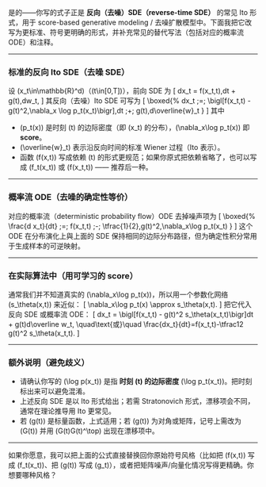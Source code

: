 是的——你写的式子正是 **反向（去噪）SDE（reverse-time SDE）** 的常见 Ito 形式，用于 score-based generative modeling / 去噪扩散模型中。下面我把它改写为更标准、符号更明确的形式，并补充常见的替代写法（包括对应的概率流 ODE）和注释。

---

### 标准的反向 Ito SDE（去噪 SDE）

设 (x_t\in\mathbb{R}^d)（(t\in[0,T])），前向 SDE 为
[
dx_t = f(x_t,t),dt + g(t),dw_t,
]
其反向（去噪）Ito SDE 可写为
[
\boxed{%
dx_t ;=; \bigl[f(x_t,t) - g(t)^2,\nabla_x \log p_t(x_t)\bigr],dt ;+; g(t),d\overline{w}_t
}
]
其中

* (p_t(x)) 是时刻 (t) 的边际密度（即 (x_t) 的分布），(\nabla_x\log p_t(x)) 即 **score**。
* (\overline{w}_t) 表示沿反向时间的标准 Wiener 过程（Ito 表示）。
* 函数 (f(x,t)) 写成依赖 (t) 的形式更规范；如果你原式把依赖省略了，也可以写成 (f_t(x_t)) 或 (f(x_t,t)) —— 推荐后一种。

---

### 概率流 ODE（去噪的确定性等价）

对应的概率流（deterministic probability flow）ODE 去掉噪声项为
[
\boxed{%
\frac{d x_t}{dt} ;=; f(x_t,t) ;-; \tfrac{1}{2},g(t)^2,\nabla_x\log p_t(x_t)
}
]
这个 ODE 在分布演化上與上面的 SDE 保持相同的边际分布路径，但为确定性积分常用于生成样本的可逆映射。

---

### 在实际算法中（用可学习的 score）

通常我们并不知道真实的 (\nabla_x\log p_t(x))，所以用一个参数化网络 (s_\theta(x,t)) 来近似：
[
\nabla_x\log p_t(x) \approx s_\theta(x,t).
]
把它代入反向 SDE 或概率流 ODE：
[
dx_t = \bigl[f(x_t,t) - g(t)^2 s_\theta(x_t,t)\bigr]dt + g(t)d\overline w_t,
\quad\text{或}\quad
\frac{dx_t}{dt}=f(x_t,t)-\tfrac12 g(t)^2 s_\theta(x_t,t).
]

---

### 额外说明（避免歧义）

* 请确认你写的 (\log p(x_t)) 是指 **时刻 (t) 的边际密度** (\log p_t(x_t))。把时刻标出来可以避免混淆。
* 上述反向 SDE 是以 Ito 形式给出；若需 Stratonovich 形式，漂移项会不同，通常在理论推导用 Ito 更常见。
* 若 (g(t)) 是标量函数，上式适用；若 (g(t)) 为对角或矩阵，记号上需改为 (G(t)) 并用 (G(t)G(t)^\top) 出现在漂移项中。

---

如果你愿意，我可以把上面的公式直接替换回你原始符号风格（比如把 (f(x,t)) 写成 (f_t(x_t))、把 (g(t)) 写成 (g_t)），或者把矩阵噪声/向量化情况写得更精确。你想要哪种风格？
